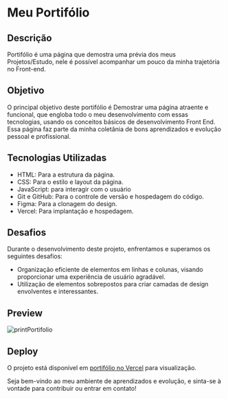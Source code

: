 # Meu Portifólio

## Descrição

Portifólio é uma página que demostra uma prévia dos meus Projetos/Estudo, nele é possível acompanhar um pouco da minha trajetória no Front-end. 

## Objetivo

O principal objetivo deste portifólio é Demostrar uma página atraente e funcional, que engloba todo o meu desenvolvimento com essas tecnologias, usando os conceitos básicos de desenvolvimento Front End. Essa página faz parte da minha coletânia de bons aprendizados e evoluçâo pessoal e profissional.

## Tecnologias Utilizadas

- HTML: Para a estrutura da página.
- CSS: Para o estilo e layout da página.
- JavaScript: para interagir com o usuário
- Git e GitHub: Para o controle de versão e hospedagem do código.
- Figma: Para a clonagem do design.
- Vercel: Para implantação e hospedagem.

## Desafios

Durante o desenvolvimento deste projeto, enfrentamos e superamos os seguintes desafios:

- Organização eficiente de elementos em linhas e colunas, visando proporcionar uma experiência de usuário agradável.
- Utilização de elementos sobrepostos para criar camadas de design envolventes e interessantes.


## Preview

![printPortifolio](https://github.com/Lazarokaua/portifolio/assets/132157522/03f72210-109d-4e30-a2f0-034761d82f4b)


## Deploy

O projeto está disponível em [portifólio no Vercel](https://portifolio-eta-beige.vercel.app/) para visualização.

Seja bem-vindo ao meu ambiente de aprendizados e evolução, e sinta-se à vontade para contribuir ou entrar em contato! 

